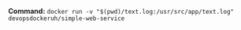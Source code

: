 **Command:**
```docker run -v "$(pwd)/text.log:/usr/src/app/text.log" devopsdockeruh/simple-web-service```